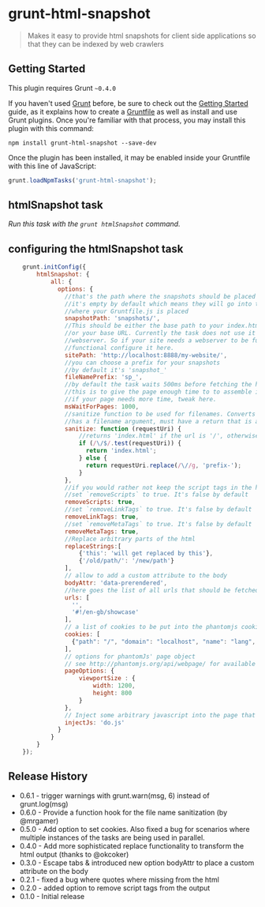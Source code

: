 # grunt-html-snapshot

> Makes it easy to provide html snapshots for client side applications so that they can be indexed by web crawlers



## Getting Started
This plugin requires Grunt `~0.4.0`

If you haven't used [Grunt](http://gruntjs.com/) before, be sure to check out the [Getting Started](http://gruntjs.com/getting-started) guide, as it explains how to create a [Gruntfile](http://gruntjs.com/sample-gruntfile) as well as install and use Grunt plugins. Once you're familiar with that process, you may install this plugin with this command:

```shell
npm install grunt-html-snapshot --save-dev
```

Once the plugin has been installed, it may be enabled inside your Gruntfile with this line of JavaScript:

```js
grunt.loadNpmTasks('grunt-html-snapshot');
```


## htmlSnapshot task
_Run this task with the `grunt htmlSnapshot` command._

## configuring the htmlSnapshot task

```js
    grunt.initConfig({
        htmlSnapshot: {
            all: {
              options: {
                //that's the path where the snapshots should be placed
                //it's empty by default which means they will go into the directory
                //where your Gruntfile.js is placed
                snapshotPath: 'snapshots/',
                //This should be either the base path to your index.html file
                //or your base URL. Currently the task does not use it's own
                //webserver. So if your site needs a webserver to be fully
                //functional configure it here.
                sitePath: 'http://localhost:8888/my-website/',
                //you can choose a prefix for your snapshots
                //by default it's 'snapshot_'
                fileNamePrefix: 'sp_',
                //by default the task waits 500ms before fetching the html.
                //this is to give the page enough time to to assemble itself.
                //if your page needs more time, tweak here.
                msWaitForPages: 1000,
                //sanitize function to be used for filenames. Converts '#!/' to '_' as default
                //has a filename argument, must have a return that is a sanitized string
                sanitize: function (requestUri) {
                    //returns 'index.html' if the url is '/', otherwise a prefix
                    if (/\/$/.test(requestUri)) {
                      return 'index.html';
                    } else {
                      return requestUri.replace(/\//g, 'prefix-');
                    }
                },
                //if you would rather not keep the script tags in the html snapshots
                //set `removeScripts` to true. It's false by default
                removeScripts: true,
                //set `removeLinkTags` to true. It's false by default
                removeLinkTags: true,
                //set `removeMetaTags` to true. It's false by default
                removeMetaTags: true,
                //Replace arbitrary parts of the html
                replaceStrings:[
                    {'this': 'will get replaced by this'},
                    {'/old/path/': '/new/path'}
                ],
                // allow to add a custom attribute to the body
                bodyAttr: 'data-prerendered',
                //here goes the list of all urls that should be fetched
                urls: [
                  '',
                  '#!/en-gb/showcase'
                ],
                // a list of cookies to be put into the phantomjs cookies jar for the visited page
                cookies: [
                  {"path": "/", "domain": "localhost", "name": "lang", "value": "en-gb"}
                ],
				// options for phantomJs' page object
				// see http://phantomjs.org/api/webpage/ for available options
				pageOptions: {
					viewportSize : {
						width: 1200,
						height: 800
					}
				},
                // Inject some arbitrary javascript into the page that is being evaluated
                injectJs: 'do.js'
              }
            }
        }
    });
```

## Release History

- 0.6.1 - trigger warnings with grunt.warn(msg, 6) instead of grunt.log(msg)
- 0.6.0 - Provide a function hook for the file name sanitization (by @mrgamer)
- 0.5.0 - Add option to set cookies. Also fixed a bug for scenarios where multiple instances of the tasks are being used in parallel.
- 0.4.0 - Add more sophisticated replace functionality to transform the html output (thanks to @okcoker)
- 0.3.0 - Escape tabs & introduced new option bodyAttr to place a custom attribute on the body
- 0.2.1 - fixed a bug where quotes where missing from the html
- 0.2.0 - added option to remove script tags from the output
- 0.1.0 - Initial release
